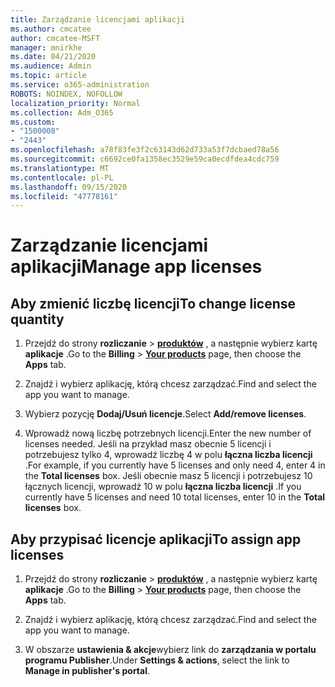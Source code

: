 ```yaml
---
title: Zarządzanie licencjami aplikacji
ms.author: cmcatee
author: cmcatee-MSFT
manager: mnirkhe
ms.date: 04/21/2020
ms.audience: Admin
ms.topic: article
ms.service: o365-administration
ROBOTS: NOINDEX, NOFOLLOW
localization_priority: Normal
ms.collection: Adm_O365
ms.custom:
- "1500008"
- "2443"
ms.openlocfilehash: a78f83fe3f2c63143d62d733a53f7dcbaed78a56
ms.sourcegitcommit: c6692ce0fa1358ec3529e59ca0ecdfdea4cdc759
ms.translationtype: MT
ms.contentlocale: pl-PL
ms.lasthandoff: 09/15/2020
ms.locfileid: "47778161"
---
```

# <a name="manage-app-licenses"></a><span data-ttu-id="79307-102">Zarządzanie licencjami aplikacji</span><span class="sxs-lookup"><span data-stu-id="79307-102">Manage app licenses</span></span>

## <a name="to-change-license-quantity"></a><span data-ttu-id="79307-103">Aby zmienić liczbę licencji</span><span class="sxs-lookup"><span data-stu-id="79307-103">To change license quantity</span></span>

1. <span data-ttu-id="79307-104">Przejdź do strony **rozliczanie**  >  **[produktów](https://go.microsoft.com/fwlink/p/?linkid=842054)** , a następnie wybierz kartę **aplikacje** .</span><span class="sxs-lookup"><span data-stu-id="79307-104">Go to the **Billing** > **[Your products](https://go.microsoft.com/fwlink/p/?linkid=842054)** page, then choose the **Apps** tab.</span></span>

2. <span data-ttu-id="79307-105">Znajdź i wybierz aplikację, którą chcesz zarządzać.</span><span class="sxs-lookup"><span data-stu-id="79307-105">Find and select the app you want to manage.</span></span>  

3. <span data-ttu-id="79307-106">Wybierz pozycję **Dodaj/Usuń licencje**.</span><span class="sxs-lookup"><span data-stu-id="79307-106">Select **Add/remove licenses**.</span></span>

4. <span data-ttu-id="79307-107">Wprowadź nową liczbę potrzebnych licencji.</span><span class="sxs-lookup"><span data-stu-id="79307-107">Enter the new number of licenses needed.</span></span> <span data-ttu-id="79307-108">Jeśli na przykład masz obecnie 5 licencji i potrzebujesz tylko 4, wprowadź liczbę 4 w polu **łączna liczba licencji** .</span><span class="sxs-lookup"><span data-stu-id="79307-108">For example, if you currently have 5 licenses and only need 4, enter 4 in the **Total licenses** box.</span></span> <span data-ttu-id="79307-109">Jeśli obecnie masz 5 licencji i potrzebujesz 10 łącznych licencji, wprowadź 10 w polu **łączna liczba licencji** .</span><span class="sxs-lookup"><span data-stu-id="79307-109">If you currently have 5 licenses and need 10 total licenses, enter 10 in the **Total licenses** box.</span></span>

## <a name="to-assign-app-licenses"></a><span data-ttu-id="79307-110">Aby przypisać licencje aplikacji</span><span class="sxs-lookup"><span data-stu-id="79307-110">To assign app licenses</span></span>

1. <span data-ttu-id="79307-111">Przejdź do strony **rozliczanie**  >  **[produktów](https://go.microsoft.com/fwlink/p/?linkid=842054)** , a następnie wybierz kartę **aplikacje** .</span><span class="sxs-lookup"><span data-stu-id="79307-111">Go to the **Billing** > **[Your products](https://go.microsoft.com/fwlink/p/?linkid=842054)** page, then choose the **Apps** tab.</span></span>

2. <span data-ttu-id="79307-112">Znajdź i wybierz aplikację, którą chcesz zarządzać.</span><span class="sxs-lookup"><span data-stu-id="79307-112">Find and select the app you want to manage.</span></span>  

3. <span data-ttu-id="79307-113">W obszarze **ustawienia & akcje**wybierz link do **zarządzania w portalu programu Publisher**.</span><span class="sxs-lookup"><span data-stu-id="79307-113">Under **Settings & actions**, select the link to **Manage in publisher's portal**.</span></span>
